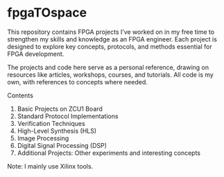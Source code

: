 # fpgaTOspace

This repository contains FPGA projects I’ve worked on in my free time to strengthen my skills and knowledge as an FPGA engineer. Each project is designed to explore key concepts, protocols, and methods essential for FPGA development.

The projects and code here serve as a personal reference, drawing on resources like articles, workshops, courses, and tutorials. All code is my own, with references to concepts where needed.

Contents
1. Basic Projects on ZCU1 Board
2. Standard Protocol Implementations
3. Verification Techniques
4. High-Level Synthesis (HLS)
5. Image Processing
6. Digital Signal Processing (DSP)
7. Additional Projects: Other experiments and interesting concepts



Note: I mainly use Xilinx tools.






